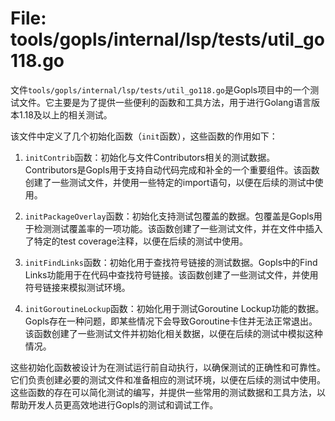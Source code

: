 # File: tools/gopls/internal/lsp/tests/util_go118.go

文件`tools/gopls/internal/lsp/tests/util_go118.go`是Gopls项目中的一个测试文件。它主要是为了提供一些便利的函数和工具方法，用于进行Golang语言版本1.18及以上的相关测试。

该文件中定义了几个初始化函数（`init`函数），这些函数的作用如下：

1. `initContrib`函数：初始化与文件Contributors相关的测试数据。Contributors是Gopls用于支持自动代码完成和补全的一个重要组件。该函数创建了一些测试文件，并使用一些特定的import语句，以便在后续的测试中使用。

2. `initPackageOverlay`函数：初始化支持测试包覆盖的数据。包覆盖是Gopls用于检测测试覆盖率的一项功能。该函数创建了一些测试文件，并在文件中插入了特定的test coverage注释，以便在后续的测试中使用。

3. `initFindLinks`函数：初始化用于查找符号链接的测试数据。Gopls中的Find Links功能用于在代码中查找符号链接。该函数创建了一些测试文件，并使用符号链接来模拟测试环境。

4. `initGoroutineLockup`函数：初始化用于测试Goroutine Lockup功能的数据。Gopls存在一种问题，即某些情况下会导致Goroutine卡住并无法正常退出。该函数创建了一些测试文件并初始化相关数据，以便在后续的测试中模拟这种情况。

这些初始化函数被设计为在测试运行前自动执行，以确保测试的正确性和可靠性。它们负责创建必要的测试文件和准备相应的测试环境，以便在后续的测试中使用。这些函数的存在可以简化测试的编写，并提供一些常用的测试数据和工具方法，以帮助开发人员更高效地进行Gopls的测试和调试工作。

